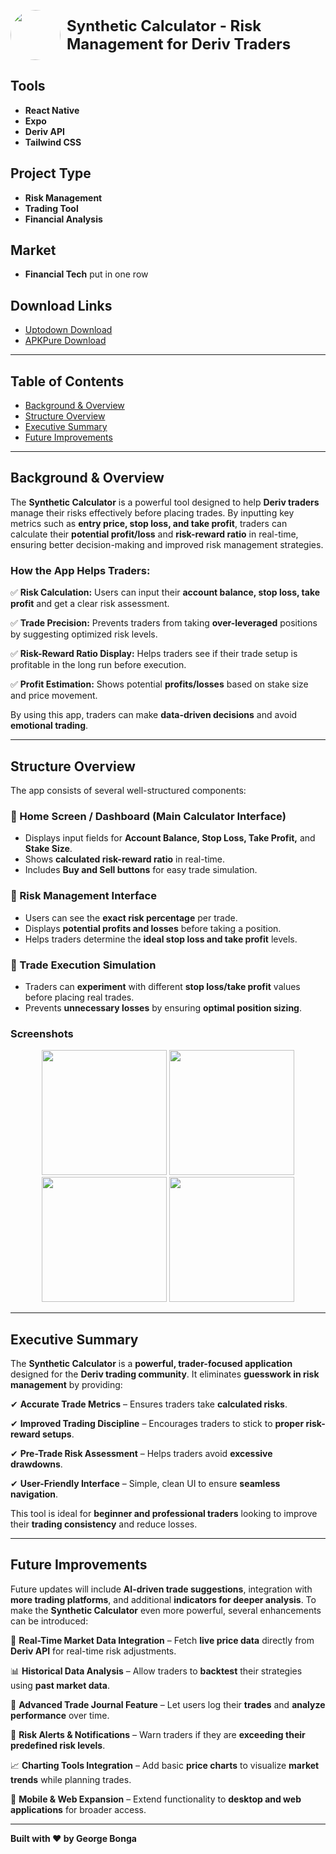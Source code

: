 <p style="display: flex; align-items: center; justify-content: center;">
  <img src="https://raw.githubusercontent.com/GeorgeBonga/SyntheticDcalculator/main/src/icon.png" width="80" style="border-radius: 50%; margin-right: 10px;"/>
  <strong style="font-size: 24px;">Synthetic Calculator - Risk Management for Deriv Traders</strong>
</p>


## Tools
- **React Native**
- **Expo**
- **Deriv API**
- **Tailwind CSS**

## Project Type
- **Risk Management**
- **Trading Tool**
- **Financial Analysis**

## Market
- **Financial Tech** put in one row


## Download Links
- [Uptodown Download](https://apkpure.com/synthetic-calculator/com.bonga.SyntheticDcalculator)
- [APKPure Download](https://apkpure.com/synthetic-calculator/com.bonga.SyntheticDcalculator)

---

## Table of Contents
- [Background & Overview](#background--overview)
- [Structure Overview](#structure-overview)
- [Executive Summary](#executive-summary)
- [Future Improvements](#future-improvements)

---

## Background & Overview
The **Synthetic Calculator** is a powerful tool designed to help **Deriv traders** manage their risks effectively before placing trades. By inputting key metrics such as **entry price, stop loss, and take profit**, traders can calculate their **potential profit/loss** and **risk-reward ratio** in real-time, ensuring better decision-making and improved risk management strategies.

### How the App Helps Traders:
✅ **Risk Calculation:** Users can input their **account balance, stop loss, take profit** and get a clear risk assessment.

✅ **Trade Precision:** Prevents traders from taking **over-leveraged** positions by suggesting optimized risk levels.

✅ **Risk-Reward Ratio Display:** Helps traders see if their trade setup is profitable in the long run before execution.

✅ **Profit Estimation:** Shows potential **profits/losses** based on stake size and price movement.

By using this app, traders can make **data-driven decisions** and avoid **emotional trading**.

---

## Structure Overview
The app consists of several well-structured components:

### 🔹 Home Screen / Dashboard (Main Calculator Interface)
- Displays input fields for **Account Balance, Stop Loss, Take Profit,** and **Stake Size**.
- Shows **calculated risk-reward ratio** in real-time.
- Includes **Buy and Sell buttons** for easy trade simulation.

### 🔹 Risk Management Interface
- Users can see the **exact risk percentage** per trade.
- Displays **potential profits and losses** before taking a position.
- Helps traders determine the **ideal stop loss and take profit** levels.

### 🔹 Trade Execution Simulation
- Traders can **experiment** with different **stop loss/take profit** values before placing real trades.
- Prevents **unnecessary losses** by ensuring **optimal position sizing**.

### Screenshots

<p align="center">
  <img src="https://raw.githubusercontent.com/GeorgeBonga/SyntheticDcalculator/main/src/1.png" width="200"/>
  <img src="https://raw.githubusercontent.com/GeorgeBonga/SyntheticDcalculator/main/src/3.png" width="200"/>
  <img src="https://raw.githubusercontent.com/GeorgeBonga/SyntheticDcalculator/main/src/5.png" width="200"/>
  <img src="https://raw.githubusercontent.com/GeorgeBonga/SyntheticDcalculator/main/src/7.png" width="200"/>
</p>



---

## Executive Summary
The **Synthetic Calculator** is a **powerful, trader-focused application** designed for the **Deriv trading community**. It eliminates **guesswork in risk management** by providing:

✔ **Accurate Trade Metrics** – Ensures traders take **calculated risks**.

✔ **Improved Trading Discipline** – Encourages traders to stick to **proper risk-reward setups**.

✔ **Pre-Trade Risk Assessment** – Helps traders avoid **excessive drawdowns**.

✔ **User-Friendly Interface** – Simple, clean UI to ensure **seamless navigation**.

This tool is ideal for **beginner and professional traders** looking to improve their **trading consistency** and reduce losses.

---

## Future Improvements
Future updates will include **AI-driven trade suggestions**, integration with **more trading platforms**, and additional **indicators for deeper analysis**. To make the **Synthetic Calculator** even more powerful, several enhancements can be introduced:

🚀 **Real-Time Market Data Integration** – Fetch **live price data** directly from **Deriv API** for real-time risk adjustments.

📊 **Historical Data Analysis** – Allow traders to **backtest** their strategies using **past market data**.

📅 **Advanced Trade Journal Feature** – Let users log their **trades** and **analyze performance** over time.

🔔 **Risk Alerts & Notifications** – Warn traders if they are **exceeding their predefined risk levels**.

📈 **Charting Tools Integration** – Add basic **price charts** to visualize **market trends** while planning trades.

📲 **Mobile & Web Expansion** – Extend functionality to **desktop and web applications** for broader access.

---

**Built with ❤️ by George Bonga**

